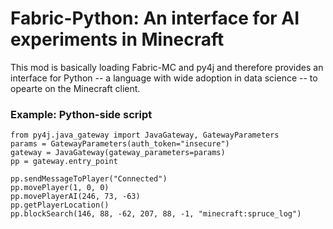 # Fabric-Python: An interface for AI experiments in Minecraft

This mod is basically loading Fabric-MC and py4j and therefore provides an interface for Python -- a language with wide adoption in data science -- to opearte on the Minecraft client.

### Example: Python-side script
```
from py4j.java_gateway import JavaGateway, GatewayParameters
params = GatewayParameters(auth_token="insecure")
gateway = JavaGateway(gateway_parameters=params)
pp = gateway.entry_point

pp.sendMessageToPlayer("Connected")
pp.movePlayer(1, 0, 0)
pp.movePlayerAI(246, 73, -63)
pp.getPlayerLocation()
pp.blockSearch(146, 88, -62, 207, 88, -1, "minecraft:spruce_log")
```
